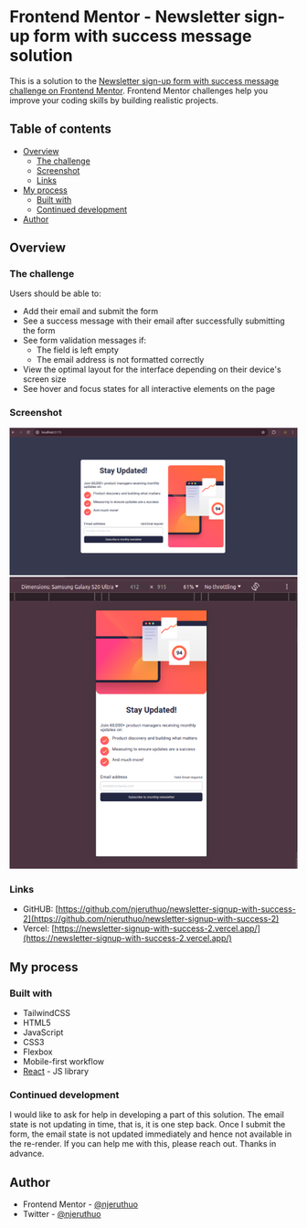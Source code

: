 # Frontend Mentor - Newsletter sign-up form with success message solution

This is a solution to the [Newsletter sign-up form with success message challenge on Frontend Mentor](https://www.frontendmentor.io/challenges/newsletter-signup-form-with-success-message-3FC1AZbNrv). Frontend Mentor challenges help you improve your coding skills by building realistic projects.

## Table of contents

- [Overview](#overview)
  - [The challenge](#the-challenge)
  - [Screenshot](#screenshot)
  - [Links](#links)
- [My process](#my-process)
  - [Built with](#built-with)
  - [Continued development](#continued-development)
- [Author](#author)


## Overview

### The challenge

Users should be able to:

- Add their email and submit the form
- See a success message with their email after successfully submitting the form
- See form validation messages if:
  - The field is left empty
  - The email address is not formatted correctly
- View the optimal layout for the interface depending on their device's screen size
- See hover and focus states for all interactive elements on the page

### Screenshot

![](./screenshots/s1.png)
![](./screenshots/s2.png)

### Links

- GitHUB: [https://github.com/njeruthuo/newsletter-signup-with-success-2](https://github.com/njeruthuo/newsletter-signup-with-success-2)
- Vercel: [https://newsletter-signup-with-success-2.vercel.app/](https://newsletter-signup-with-success-2.vercel.app/)

## My process

### Built with

- TailwindCSS
- HTML5
- JavaScript
- CSS3
- Flexbox
- Mobile-first workflow
- [React](https://reactjs.org/) - JS library

### Continued development

I would like to ask for help in developing a part of this solution. The email state is not updating in time, that is, it is one step back. Once I submit the form, the email state is not updated immediately and hence not available in the re-render. If you can help me with this, please reach out.
Thanks in advance.

## Author

<!-- - Website - [Add your name here](https://www.your-site.com) -->

- Frontend Mentor - [@njeruthuo](https://www.frontendmentor.io/profile/njeruthuo/)
- Twitter - [@njeruthuo](https://www.twitter.com/njeruthuo)
